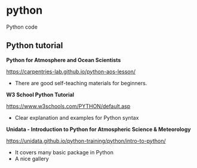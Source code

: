 # python
Python code

## Python tutorial

**Python for Atmosphere and Ocean Scientists**

https://carpentries-lab.github.io/python-aos-lesson/
 - There are good self-teaching materials for beginners. 

**W3 School Python Tutorial**

https://www.w3schools.com/PYTHON/default.asp
 - Clear explanation and examples for Python syntax

**Unidata - Introduction to Python for Atmospheric Science & Meteorology**

https://unidata.github.io/python-training/python/intro-to-python/
 - It covers many basic package in Python
 - A nice gallery


